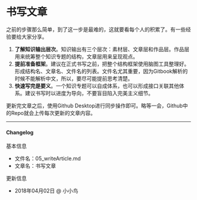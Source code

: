 # 书写文章

之前的步骤那么简单，到了这一步是最难的，这就要看每个人的积累了。有一些经验要给大家分享。

1. **了解知识输出层次**。知识输出有三个层次：素材层、文章层和作品层。作品层用来统筹整个知识专题的结构，文章层用来呈现观点。
2. **提前准备框架**。建议在正式书写之前，把整个结构框架使用脑图工具整理好。形成结构名、文章名、文件名的列表。文件名尤其重要，因为Gitbook解析的时候不能解析中文，所以，要尽可能提前思考清楚。
3. **快速写完是要义**。一个知识专题可以自成体系，也可以形成接口关联其他体系。建议书写时以进度为导向，不要盲目陷入完美主义细节。

更新完文章之后，使用Github Desktop进行同步操作即可。略等一会，Github中的Repo就会上传每次更新的文章内容。

------

#### Changelog

基本信息

- 文件名：05_writeArticle.md
- 文章名：书写文章

更新信息

- 2018年04月02日 @ 小小鸟